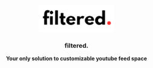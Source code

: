 <div align="center">
  <img src="./public/filtered2.png" alt="filtered"  width="200px">
  <h3> <b>filtered.</b> </h3>
  <b>Your only solution to customizable youtube feed space</b>
</div>

